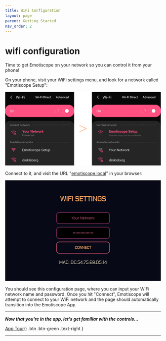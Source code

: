 ```yaml
---
title: WiFi Configuration
layout: page
parent: Getting Started
nav_order: 2
---
```


# wifi **configuration**

Time to get Emotiscope on your network so you can control it from your phone!

On your phone, visit your WiFi settings menu, and look for a network called "Emotiscope Setup":

![WIFI SETUP](https://github.com/lixie-labs/emotiscope-site/blob/main/img/network_connection.png?raw=true)

Connect to it, and visit the URL "[emotiscope.local](http://emotiscope.local)" in your browser:

![WIFI SETUP](https://github.com/lixie-labs/emotiscope-site/blob/main/img/wifi_setup.jpg?raw=true)

You should see this configuration page, where you can input your WiFi network name and password. Once you hit "Connect", Emotiscope will attempt to connect to your WiFi network and the page should automatically transition into the Emotiscope App.

-------------------------------------------------------

***Now that you're in the app, let's get familiar with the controls...***

[App Tour](https://emotiscope.rocks/app_tour.html){: .btn .btn-green .text-right }

-------------------------------------------------------
